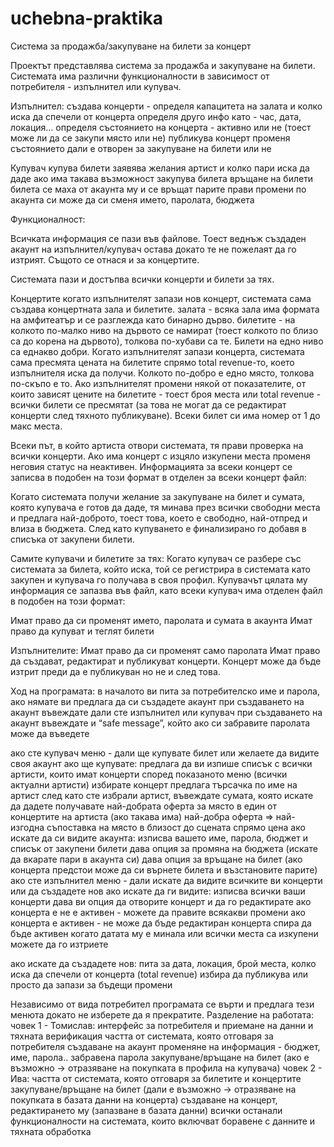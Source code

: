# uchebna-praktika

Система за продажба/закупуване на 
билети за концерт

Проектът представлява система за продажба и закупуване на билети. Системата има различни функционалности в зависимост от потребителя - изпълнител или купувач. 











Изпълнител:
създава концерти -
определя капацитета на залата и колко иска да спечели от концерта
определя друго инфо като - час, дата, локация…
определя състоянието на концерта - активно или не (тоест може ли да се закупи място или не)
публикува концерт
променя състоянието дали е отворен за закупуване на билети или не

Купувач
купува билети 
заявява желания артист и колко пари иска да даде
ако има такава възможност закупува билета
връщане на билети
билета се маха от акаунта му и се връщат парите
прави промени по акаунта си 
може да си сменя името, паролата, бюджета




Функционалност:

Всичката информация се пази във файлове. Тоест веднъж създаден акаунт на изпълнител/купувач остава докато те не пожелаят да го изтрият. Същото се отнася и за концертите.

Системата пази и достъпва всички концерти и билети за тях.

Концертите
когато изпълнителят запази нов концерт, системата сама създава концертната зала и билетите.
залата - всяка зала има формата на амфитеатър и се разглежда като бинарно дърво.
билетите - на колкото по-малко ниво на дървото се намират (тоест колкото по близо са до корена на дървото), толкова по-хубави са те. Билети на едно ниво са еднакво добри. Когато изпълнителят запази концерта, системата сама пресмята цената на билетите спрямо total revenue-то, което изпълнителя иска да получи. Колкото по-добро е едно място, толкова по-скъпо е то. Ако изпълнителят промени някой от показателите, от които зависят цените на билетите - тоест броя места или total revenue - всички билети се пресмятат (за това не могат да се редактират концерти след тяхното публикуване). Всеки билет си има номер от 1 до макс места.











Всеки път, в който артиста отвори системата, тя прави проверка на всички концерти. Ако има концерт с изцяло изкупени места променя неговия статус на неактивен.
Информацията за всеки концерт се записва в подобен на този формат в отделен за всеки концерт файл:


Когато системата получи желание за закупуване на билет и сумата, която купувача е готов да даде, тя минава през всички свободни места и предлага най-доброто, тоест това, което е свободно, най-отпред и влиза в бюджета. След като купуването е финализирано го добавя в списъка от закупени билети.

Самите купувачи и билетите за тях:
Когато купувач се разбере със системата за билета, който иска, той се регистрира в системата като закупен и купувача го получава в своя профил.
Купувачът
цялата му информация се запазва във файл, като всеки купувач има отделен файл в подобен на този формат:

Имат право да си променят името, паролата и сумата в акаунта
Имат право да купуват и теглят билети

Изпълнителите:
Имат право да си променят само паролата
Имат право да създават, редактират и публикуват концерти. Концерт може да бъде изтрит преди да е публикуван но не и след това.



Ход на програмата:
в началото ви пита за потребителско име и парола, ако нямате ви предлага да си създадете акаунт
при създаването на акаунт въвеждате дали сте изпълнител или купувач
при създаването на акаунт въвеждате и “safe message”, който ако си забравите паролата може да въведете


ако сте купувач
меню - дали ще купувате билет или желаете да видите своя акаунт
ако ще купувате:
предлага да ви изпише списък с всички артисти, които имат концерти
според показаното меню (всички актуални артисти) избирате концерт
предлага търсачка по име на артист
след като сте избрали артист, въвеждате сумата, която искате да дадете
получавате най-добрата оферта за място в един от концертите на артиста (ако такава има)
най-добра оферта => най-изгодна съпоставка на място в близост до сцената спрямо цена
ако искате да си видите акаунта:
изписва вашето име, парола, бюджет и списък от закупени билети
дава опция за промяна на бюджета (искате да вкарате пари в акаунта си)
дава опция за връщане на билет (ако концерта предстои може да си върнете билета и възстановите парите)
ако сте изпълнител
меню - дали искате да видите всичките ви концерти или да създадете нов
ако искате да ги видите:
изписва всички ваши концерти
дава ви опция да отворите концерт и да го редактирате
ако концерта е не е активен - можете да правите всякакви промени
ако концерта е активен - не може да бъде редактиран
концерта спира да бъде активен когато датата му е минала или всички места са изкупени
можете да го изтриете

ако искате да създадете нов:
пита за дата, локация, брой места, колко иска да спечели от концерта (total revenue)
избира да публикува или просто да запази за бъдещи промени


Независимо от вида потребител програмата се върти и предлага тези менюта докато не изберете да я прекратите.
Разделение на работата:
човек 1 - Томислав:
интерфейс за потребителя и приемане на данни и тяхната верификация 
частта от системата, която отговаря за потребителя
създаване на акаунт
променяне на информация - бюджет, име, парола..
забравена парола
закупуване/връщане на билет (ако е възможно -> отразяване на покупката в профила на купувача)
човек 2 - Ива:
частта от системата, която отговаря за билетите и концертите
закупуване/връщане на билет (дали е възможно -> отразяване на покупката в базата данни на концерта)
създаване на концерт, редактирането му (запазване в базата данни)
всички останали функционалности на системата, които включват боравене с данните и тяхната обработка  
